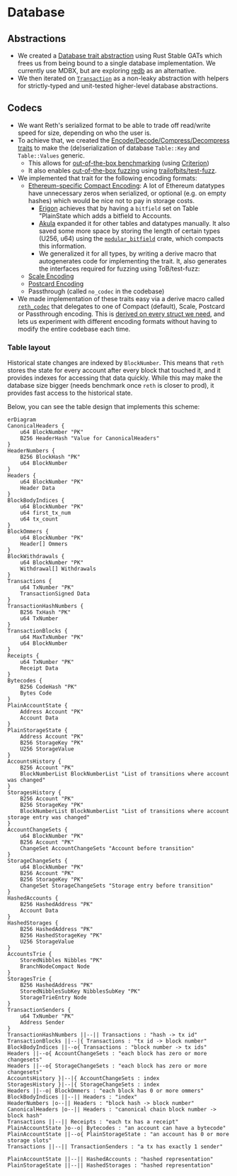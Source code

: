 # Database

## Abstractions

- We created a [Database trait abstraction](https://github.com/paradigmxyz/reth/blob/main/crates/cli/commands/src/db/mod.rs) using Rust Stable GATs which frees us from being bound to a single database implementation. We currently use MDBX, but are exploring [redb](https://github.com/cberner/redb) as an alternative.
- We then iterated on [`Transaction`](https://github.com/paradigmxyz/reth/blob/main/crates/storage/errors/src/db.rs) as a non-leaky abstraction with helpers for strictly-typed and unit-tested higher-level database abstractions.

## Codecs

- We want Reth's serialized format to be able to trade off read/write speed for size, depending on who the user is.
- To achieve that, we created the [Encode/Decode/Compress/Decompress traits](https://github.com/paradigmxyz/reth/blob/main/crates/storage/db-api/src/table.rs) to make the (de)serialization of database `Table::Key` and `Table::Values` generic.
  - This allows for [out-of-the-box benchmarking](https://github.com/paradigmxyz/reth/blob/main/crates/storage/db/benches/criterion.rs) (using [Criterion](https://github.com/bheisler/criterion.rs))
  - It also enables [out-of-the-box fuzzing](https://github.com/paradigmxyz/reth/blob/main/crates/storage/db-api/src/tables/codecs/fuzz/mod.rs) using [trailofbits/test-fuzz](https://github.com/trailofbits/test-fuzz).
- We implemented that trait for the following encoding formats:
  - [Ethereum-specific Compact Encoding](https://github.com/paradigmxyz/reth/blob/0d9b9a392d4196793736522f3fc2ac804991b45d/crates/codecs/derive/src/compact/mod.rs): A lot of Ethereum datatypes have unnecessary zeros when serialized, or optional (e.g. on empty hashes) which would be nice not to pay in storage costs.
    - [Erigon](https://github.com/ledgerwatch/erigon/blob/12ee33a492f5d240458822d052820d9998653a63/docs/programmers_guide/db_walkthrough.MD) achieves that by having a `bitfield` set on Table "PlainState which adds a bitfield to Accounts.
    - [Akula](https://github.com/akula-bft/akula/) expanded it for other tables and datatypes manually. It also saved some more space by storing the length of certain types (U256, u64) using the [`modular_bitfield`](https://docs.rs/modular-bitfield/latest/modular_bitfield/) crate, which compacts this information.
    - We generalized it for all types, by writing a derive macro that autogenerates code for implementing the trait. It, also generates the interfaces required for fuzzing using ToB/test-fuzz:
  - [Scale Encoding](https://github.com/paritytech/parity-scale-codec)
  - [Postcard Encoding](https://github.com/jamesmunns/postcard)
  - Passthrough (called `no_codec` in the codebase)
- We made implementation of these traits easy via a derive macro called [`reth_codec`](https://github.com/paradigmxyz/reth/blob/main/crates/storage/codecs/derive/src/lib.rs) that delegates to one of Compact (default), Scale, Postcard or Passthrough encoding. This is [derived on every struct we need](https://github.com/search?q=repo%3Aparadigmxyz%2Freth%20%22%23%5Breth_codec%5D%22&type=code), and lets us experiment with different encoding formats without having to modify the entire codebase each time.

### Table layout

Historical state changes are indexed by `BlockNumber`. This means that `reth` stores the state for every account after every block that touched it, and it provides indexes for accessing that data quickly. While this may make the database size bigger (needs benchmark once `reth` is closer to prod), it provides fast access to the historical state.

Below, you can see the table design that implements this scheme:

```mermaid
erDiagram
CanonicalHeaders {
    u64 BlockNumber "PK"
    B256 HeaderHash "Value for CanonicalHeaders"
}
HeaderNumbers {
    B256 BlockHash "PK"
    u64 BlockNumber
}
Headers {
    u64 BlockNumber "PK"
    Header Data
}
BlockBodyIndices {
    u64 BlockNumber "PK"
    u64 first_tx_num
    u64 tx_count
}
BlockOmmers {
    u64 BlockNumber "PK"
    Header[] Ommers
}
BlockWithdrawals {
    u64 BlockNumber "PK"
    Withdrawal[] Withdrawals
}
Transactions {
    u64 TxNumber "PK"
    TransactionSigned Data
}
TransactionHashNumbers {
    B256 TxHash "PK"
    u64 TxNumber
}
TransactionBlocks {
    u64 MaxTxNumber "PK"
    u64 BlockNumber
}
Receipts {
    u64 TxNumber "PK"
    Receipt Data
}
Bytecodes {
    B256 CodeHash "PK"
    Bytes Code
}
PlainAccountState {
    Address Account "PK"
    Account Data
}
PlainStorageState {
    Address Account "PK"
    B256 StorageKey "PK"
    U256 StorageValue
}
AccountsHistory {
    B256 Account "PK"
    BlockNumberList BlockNumberList "List of transitions where account was changed"
}
StoragesHistory {
    B256 Account "PK"
    B256 StorageKey "PK"
    BlockNumberList BlockNumberList "List of transitions where account storage entry was changed"
}
AccountChangeSets {
    u64 BlockNumber "PK"
    B256 Account "PK"
    ChangeSet AccountChangeSets "Account before transition"
}
StorageChangeSets {
    u64 BlockNumber "PK"
    B256 Account "PK"
    B256 StorageKey "PK"
    ChangeSet StorageChangeSets "Storage entry before transition"
}
HashedAccounts {
    B256 HashedAddress "PK"
    Account Data
}
HashedStorages {
    B256 HashedAddress "PK"
    B256 HashedStorageKey "PK"
    U256 StorageValue
}
AccountsTrie {
    StoredNibbles Nibbles "PK"
    BranchNodeCompact Node
}
StoragesTrie {
    B256 HashedAddress "PK"
    StoredNibblesSubKey NibblesSubKey "PK"
    StorageTrieEntry Node
}
TransactionSenders {
    u64 TxNumber "PK"
    Address Sender
}
TransactionHashNumbers ||--|| Transactions : "hash -> tx id"
TransactionBlocks ||--|{ Transactions : "tx id -> block number"
BlockBodyIndices ||--o{ Transactions : "block number -> tx ids"
Headers ||--o{ AccountChangeSets : "each block has zero or more changesets"
Headers ||--o{ StorageChangeSets : "each block has zero or more changesets"
AccountsHistory }|--|{ AccountChangeSets : index
StoragesHistory }|--|{ StorageChangeSets : index
Headers ||--o| BlockOmmers : "each block has 0 or more ommers"
BlockBodyIndices ||--|| Headers : "index"
HeaderNumbers |o--|| Headers : "block hash -> block number"
CanonicalHeaders |o--|| Headers : "canonical chain block number -> block hash"
Transactions ||--|| Receipts : "each tx has a receipt"
PlainAccountState }o--o| Bytecodes : "an account can have a bytecode"
PlainAccountState ||--o{ PlainStorageState : "an account has 0 or more storage slots"
Transactions ||--|| TransactionSenders : "a tx has exactly 1 sender"

PlainAccountState ||--|| HashedAccounts : "hashed representation"
PlainStorageState ||--|| HashedStorages : "hashed representation"
```
